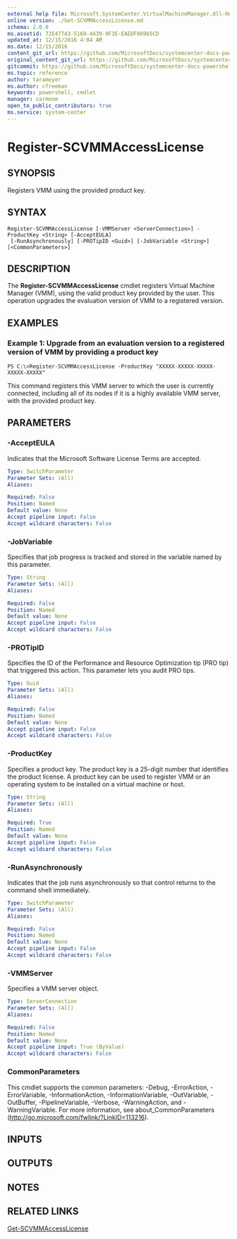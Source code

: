 ```yaml
---
external help file: Microsoft.SystemCenter.VirtualMachineManager.dll-Help.xml
online version: ./Get-SCVMMAccessLicense.md
schema: 2.0.0
ms.assetid: 72E477A3-5169-4439-9F3E-EAEDF86965CD
updated_at: 12/15/2016 4:04 AM
ms.date: 12/15/2016
content_git_url: https://github.com/MicrosoftDocs/systemcenter-docs-powershell/blob/master/systemcenter-cmdlets/SystemCenter2016/VirtualMachineManager/vlatest/Register-SCVMMAccessLicense.md
original_content_git_url: https://github.com/MicrosoftDocs/systemcenter-docs-powershell/blob/master/systemcenter-cmdlets/SystemCenter2016/VirtualMachineManager/vlatest/Register-SCVMMAccessLicense.md
gitcommit: https://github.com/MicrosoftDocs/systemcenter-docs-powershell/blob/7df4508c7b907a214e6a8eca76037b06065ef078/systemcenter-cmdlets/SystemCenter2016/VirtualMachineManager/vlatest/Register-SCVMMAccessLicense.md
ms.topic: reference
author: tarameyer
ms.author: cfreeman
keywords: powershell, cmdlet
manager: carmonm
open_to_public_contributors: true
ms.service: system-center
---
```


# Register-SCVMMAccessLicense

## SYNOPSIS
Registers VMM using the provided product key.

## SYNTAX

```
Register-SCVMMAccessLicense [-VMMServer <ServerConnection>] -ProductKey <String> [-AcceptEULA]
 [-RunAsynchronously] [-PROTipID <Guid>] [-JobVariable <String>] [<CommonParameters>]
```

## DESCRIPTION
The **Register-SCVMMAccessLicense** cmdlet registers Virtual Machine Manager (VMM), using the valid product key provided by the user.
This operation upgrades the evaluation version of VMM to a registered version.

## EXAMPLES

### Example 1: Upgrade from an evaluation version to a registered version of VMM by providing a product key
```
PS C:\>Register-SCVMMAccessLicense -ProductKey "XXXXX-XXXXX-XXXXX-XXXXX-XXXXX"
```

This command registers this VMM server to which the user is currently connected, including all of its nodes if it is a highly available VMM server, with the provided product key.

## PARAMETERS

### -AcceptEULA
Indicates that the Microsoft Software License Terms are accepted.

```yaml
Type: SwitchParameter
Parameter Sets: (All)
Aliases: 

Required: False
Position: Named
Default value: None
Accept pipeline input: False
Accept wildcard characters: False
```

### -JobVariable
Specifies that job progress is tracked and stored in the variable named by this parameter.

```yaml
Type: String
Parameter Sets: (All)
Aliases: 

Required: False
Position: Named
Default value: None
Accept pipeline input: False
Accept wildcard characters: False
```

### -PROTipID
Specifies the ID of the Performance and Resource Optimization tip (PRO tip) that triggered this action.
This parameter lets you audit PRO tips.

```yaml
Type: Guid
Parameter Sets: (All)
Aliases: 

Required: False
Position: Named
Default value: None
Accept pipeline input: False
Accept wildcard characters: False
```

### -ProductKey
Specifies a product key.
The product key is a 25-digit number that identifies the product license.
A product key can be used to register VMM or an operating system to be installed on a virtual machine or host.

```yaml
Type: String
Parameter Sets: (All)
Aliases: 

Required: True
Position: Named
Default value: None
Accept pipeline input: False
Accept wildcard characters: False
```

### -RunAsynchronously
Indicates that the job runs asynchronously so that control returns to the command shell immediately.

```yaml
Type: SwitchParameter
Parameter Sets: (All)
Aliases: 

Required: False
Position: Named
Default value: None
Accept pipeline input: False
Accept wildcard characters: False
```

### -VMMServer
Specifies a VMM server object.

```yaml
Type: ServerConnection
Parameter Sets: (All)
Aliases: 

Required: False
Position: Named
Default value: None
Accept pipeline input: True (ByValue)
Accept wildcard characters: False
```

### CommonParameters
This cmdlet supports the common parameters: -Debug, -ErrorAction, -ErrorVariable, -InformationAction, -InformationVariable, -OutVariable, -OutBuffer, -PipelineVariable, -Verbose, -WarningAction, and -WarningVariable. For more information, see about_CommonParameters (http://go.microsoft.com/fwlink/?LinkID=113216).

## INPUTS

## OUTPUTS

## NOTES

## RELATED LINKS

[Get-SCVMMAccessLicense](xref:SystemCenter2016/VirtualMachineManager/vlatest/Get-SCVMMAccessLicense.md)

